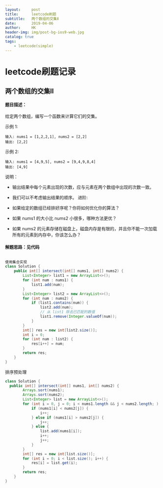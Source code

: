 ```yaml
---
layout:     post
title:      leetcode刷题
subtitle:   两个数组的交集Ⅱ
date:       2019-04-06
author:     HK
header-img: img/post-bg-ios9-web.jpg
catalog: true
tags:
    - leetcode(simple)
---
```

# leetcode刷题记录
## 两个数组的交集Ⅱ

#### 题目描述：
给定两个数组，编写一个函数来计算它们的交集。

示例 1:

    输入: nums1 = [1,2,2,1], nums2 = [2,2]
    输出: [2,2]
示例 2:

    输入: nums1 = [4,9,5], nums2 = [9,4,9,8,4]
    输出: [4,9]
说明：

* 输出结果中每个元素出现的次数，应与元素在两个数组中出现的次数一致。
* 我们可以不考虑输出结果的顺序。
进阶:

* 如果给定的数组已经排好序呢？你将如何优化你的算法？
* 如果 nums1 的大小比 nums2 小很多，哪种方法更优？
* 如果 nums2 的元素存储在磁盘上，磁盘内存是有限的，并且你不能一次加载所有的元素到内存中，你该怎么办？

#### 解题思路：见代码
```java

使用集合实现
class Solution {
    public int[] intersect(int[] nums1, int[] nums2) {
        List<Integer> list1 = new ArrayList<>();
        for (int num : nums1) {
            list1.add(num);
        }
        List<Integer> list2 = new ArrayList<>();
        for (int num : nums2) {
            if (list1.contains(num)) {
                list2.add(num);
                // 从 list1 除去已匹配的数值
                list1.remove(Integer.valueOf(num));
            }
        }
        int[] res = new int[list2.size()];
        int i = 0;
        for (int num : list2) {
            res[i++] = num;
        }
        return res;
    }
}
```

排序预处理
```java
class Solution {
  public int[] intersect(int[] nums1, int[] nums2) {
        Arrays.sort(nums1);
        Arrays.sort(nums2);
        List<Integer> list = new ArrayList<>();
        for (int i = 0, j = 0; i < nums1.length && j < nums2.length; ) {
            if (nums1[i] < nums2[j]) {
                i++;
            } else if (nums1[i] > nums2[j]) {
                j++;
            } else {
                list.add(nums1[i]);
                i++;
                j++;
            }
        }
        int[] res = new int[list.size()];
        for (int i = 0; i < list.size(); i++) {
            res[i] = list.get(i);
        }
        return res;
    }
}
```
